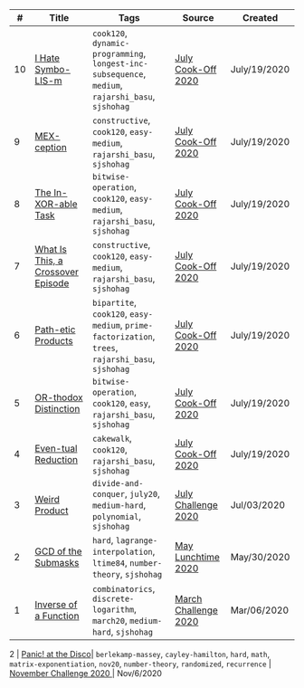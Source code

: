 | # | Title | Tags | Source | Created |
|---| ----- | ---- | ------ | ------- |
10 | [I Hate Symbo-LIS-m](https://www.codechef.com/COOK120A/problems/EXTREME)| `cook120`, `dynamic-programming`, `longest-inc-subsequence`, `medium`, `rajarshi_basu`, `sjshohag`| [July Cook-Off 2020](https://www.codechef.com/COOK120A) | July/19/2020
9 | [MEX-ception](https://www.codechef.com/COOK120A/problems/TOTEM)| `constructive`, `cook120`, `easy-medium`, `rajarshi_basu`, `sjshohag`| [July Cook-Off 2020](https://www.codechef.com/COOK120A) | July/19/2020
8 | [The In-XOR-able Task](https://www.codechef.com/COOK120A/problems/XORCIST)| `bitwise-operation`, `cook120`, `easy-medium`, `rajarshi_basu`, `sjshohag`| [July Cook-Off 2020](https://www.codechef.com/COOK120A) | July/19/2020
7 | [What Is This, a Crossover Episode](https://www.codechef.com/COOK120A/problems/BOJACK)| `constructive`, `cook120`, `easy-medium`, `rajarshi_basu`, `sjshohag`| [July Cook-Off 2020](https://www.codechef.com/COOK120A) | July/19/2020
6 | [Path-etic Products](https://www.codechef.com/COOK120A/problems/PATHETIC)| `bipartite`, `cook120`, `easy-medium`, `prime-factorization`, `trees`, `rajarshi_basu`, `sjshohag`| [July Cook-Off 2020](https://www.codechef.com/COOK120A) | July/19/2020
5 | [OR-thodox Distinction](https://www.codechef.com/problems/ORTHODOX)| `bitwise-operation`, `cook120`, `easy`, `rajarshi_basu`, `sjshohag`| [July Cook-Off 2020](https://www.codechef.com/COOK120A) | July/19/2020
4 | [Even-tual Reduction](https://www.codechef.com/COOK120A/problems/EVENTUAL)| `cakewalk`, `cook120`, `rajarshi_basu`, `sjshohag`| [July Cook-Off 2020](https://www.codechef.com/COOK120A) | July/19/2020
3 | [Weird Product](https://www.codechef.com/JULY20A/problems/WEIRDMUL)| `divide-and-conquer`, `july20`, `medium-hard`, `polynomial`, `sjshohag`| [July Challenge 2020](https://www.codechef.com/JULY20A) | Jul/03/2020
2 | [GCD of the Submasks ](https://www.codechef.com/LTIME84A/problems/GCDMASK)| `hard`, `lagrange-interpolation`, `ltime84`, `number-theory`, `sjshohag`| [May Lunchtime 2020](https://www.codechef.com/LTIME84A) | May/30/2020
1 | [Inverse of a Function](https://www.codechef.com/PRACTICE/problems/INVXOR)| `combinatorics`, `discrete-logarithm`, `march20`, `medium-hard`, `sjshohag`| [March Challenge 2020](https://www.codechef.com/MARCH20A) | Mar/06/2020











2 | [Panic! at the Disco](https://www.codechef.com/NOV20A/problems/PANIC)| `berlekamp-massey`, `cayley-hamilton`, `hard`, `math`, `matrix-exponentiation`, `nov20`, `number-theory`, `randomized`, `recurrence` | [November Challenge 2020 ](https://www.codechef.com/NOV20A) | Nov/6/2020
